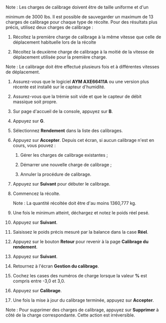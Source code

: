 <?xml version="1.0" encoding="UTF-8"?><?workdir /C:\Users\amaya\Desktop\test_adaptation_reecriture\temp\webhelp-responsive\oxygen_dita_temp\test_adaptation_reecriture?><?workdir-uri file:/C:/Users/amaya/Desktop/test_adaptation_reecriture/temp/webhelp-responsive/oxygen_dita_temp/test_adaptation_reecriture/?><?path2project?><?path2project-uri ./?><?path2rootmap-uri ./?><topic xmlns:dita-ot="http://dita-ot.sourceforge.net/ns/201007/dita-ot" xmlns:ditaarch="http://dita.oasis-open.org/architecture/2005/" class="- topic/topic " ditaarch:DITAArchVersion="1.2" domains="(topic hi-d) (topic ut-d) (topic indexing-d) (topic hazard-d) (topic abbrev-d) (topic pr-d) (topic sw-d) (topic ui-d)" id="calibrage-du-rendement" xtrf="file:/C:/Users/amaya/Desktop/test_adaptation_reecriture/calibrage_rendement.md" xtrc="topic:1;181:15" specializations=""><title class="- topic/title " xtrf="file:/C:/Users/amaya/Desktop/test_adaptation_reecriture/calibrage_rendement.md" xtrc="title:1;181:15">Calibrage du rendement</title><body class="- topic/body " xtrf="file:/C:/Users/amaya/Desktop/test_adaptation_reecriture/calibrage_rendement.md" xtrc="body:1;181:15"><lq class="- topic/lq " xtrf="file:/C:/Users/amaya/Desktop/test_adaptation_reecriture/calibrage_rendement.md" xtrc="lq:1;181:15"><p class="- topic/p " xtrf="file:/C:/Users/amaya/Desktop/test_adaptation_reecriture/calibrage_rendement.md" xtrc="p:1;181:15">Note : Les charges de calibrage doivent être de taille uniforme et d'un
minimum de 3000 lbs. Il est possible de sauvegarder un maximum de 13 charges de
calibrage pour chaque type de récolte. Pour des résultats plus précis, utilisez deux charges de calibrage :</p><ol class="- topic/ol " xtrf="file:/C:/Users/amaya/Desktop/test_adaptation_reecriture/calibrage_rendement.md" xtrc="ol:1;181:15"><li class="- topic/li " xtrf="file:/C:/Users/amaya/Desktop/test_adaptation_reecriture/calibrage_rendement.md" xtrc="li:1;181:15"><p class="- topic/p " xtrf="file:/C:/Users/amaya/Desktop/test_adaptation_reecriture/calibrage_rendement.md" xtrc="p:2;181:15">Récoltez la première charge de calibrage à la même vitesse que celle de déplacement habituelle lors de la récolte</p></li><li class="- topic/li " xtrf="file:/C:/Users/amaya/Desktop/test_adaptation_reecriture/calibrage_rendement.md" xtrc="li:2;181:15"><p class="- topic/p " xtrf="file:/C:/Users/amaya/Desktop/test_adaptation_reecriture/calibrage_rendement.md" xtrc="p:3;181:15">Récoltez la deuxième charge de calibrage à la moitié de la vitesse de déplacement utilisée pour la première charge.</p></li></ol></lq><lq class="- topic/lq " xtrf="file:/C:/Users/amaya/Desktop/test_adaptation_reecriture/calibrage_rendement.md" xtrc="lq:2;181:15"><p class="- topic/p " xtrf="file:/C:/Users/amaya/Desktop/test_adaptation_reecriture/calibrage_rendement.md" xtrc="p:4;181:15">Note : Le calibrage doit être effectué plusieurs fois et à différentes vitesses de déplacement.</p></lq><ol class="- topic/ol " xtrf="file:/C:/Users/amaya/Desktop/test_adaptation_reecriture/calibrage_rendement.md" xtrc="ol:2;181:15"><li class="- topic/li " xtrf="file:/C:/Users/amaya/Desktop/test_adaptation_reecriture/calibrage_rendement.md" xtrc="li:3;181:15"><p class="- topic/p " xtrf="file:/C:/Users/amaya/Desktop/test_adaptation_reecriture/calibrage_rendement.md" xtrc="p:5;181:15">Assurez-vous que le logiciel <b class="+ topic/ph hi-d/b " xtrf="file:/C:/Users/amaya/Desktop/test_adaptation_reecriture/calibrage_rendement.md" xtrc="b:1;181:15">AYM AXE66411A</b> ou une version plus récente est
installé sur le capteur d'humidité.</p></li><li class="- topic/li " xtrf="file:/C:/Users/amaya/Desktop/test_adaptation_reecriture/calibrage_rendement.md" xtrc="li:4;181:15"><p class="- topic/p " xtrf="file:/C:/Users/amaya/Desktop/test_adaptation_reecriture/calibrage_rendement.md" xtrc="p:6;181:15">Assurez-vous que la trémie soit vide et que le capteur de débit massique soit propre.</p></li><li class="- topic/li " xtrf="file:/C:/Users/amaya/Desktop/test_adaptation_reecriture/calibrage_rendement.md" xtrc="li:5;181:15"><p class="- topic/p " xtrf="file:/C:/Users/amaya/Desktop/test_adaptation_reecriture/calibrage_rendement.md" xtrc="p:7;181:15">Sur page d'accueil de la console, appuyez sur <b class="+ topic/ph hi-d/b " xtrf="file:/C:/Users/amaya/Desktop/test_adaptation_reecriture/calibrage_rendement.md" xtrc="b:2;181:15">B</b>.</p></li><li class="- topic/li " xtrf="file:/C:/Users/amaya/Desktop/test_adaptation_reecriture/calibrage_rendement.md" xtrc="li:6;181:15"><p class="- topic/p " xtrf="file:/C:/Users/amaya/Desktop/test_adaptation_reecriture/calibrage_rendement.md" xtrc="p:8;181:15">Appuyez sur <b class="+ topic/ph hi-d/b " xtrf="file:/C:/Users/amaya/Desktop/test_adaptation_reecriture/calibrage_rendement.md" xtrc="b:3;181:15">G</b>.</p></li><li class="- topic/li " xtrf="file:/C:/Users/amaya/Desktop/test_adaptation_reecriture/calibrage_rendement.md" xtrc="li:7;181:15"><p class="- topic/p " xtrf="file:/C:/Users/amaya/Desktop/test_adaptation_reecriture/calibrage_rendement.md" xtrc="p:9;181:15">Sélectionnez <b class="+ topic/ph hi-d/b " xtrf="file:/C:/Users/amaya/Desktop/test_adaptation_reecriture/calibrage_rendement.md" xtrc="b:4;181:15">Rendement</b> dans la liste des calibrages.</p></li><li class="- topic/li " xtrf="file:/C:/Users/amaya/Desktop/test_adaptation_reecriture/calibrage_rendement.md" xtrc="li:8;181:15"><p class="- topic/p " xtrf="file:/C:/Users/amaya/Desktop/test_adaptation_reecriture/calibrage_rendement.md" xtrc="p:10;181:15">Appuyez sur <b class="+ topic/ph hi-d/b " xtrf="file:/C:/Users/amaya/Desktop/test_adaptation_reecriture/calibrage_rendement.md" xtrc="b:5;181:15">Accepter</b>. Depuis cet écran, si aucun calibrage n'est
en cours, vous pouvez :</p><ol class="- topic/ol " xtrf="file:/C:/Users/amaya/Desktop/test_adaptation_reecriture/calibrage_rendement.md" xtrc="ol:3;181:15"><li class="- topic/li " xtrf="file:/C:/Users/amaya/Desktop/test_adaptation_reecriture/calibrage_rendement.md" xtrc="li:9;181:15"><p class="- topic/p " xtrf="file:/C:/Users/amaya/Desktop/test_adaptation_reecriture/calibrage_rendement.md" xtrc="p:11;181:15">Gérer les charges de calibrage existantes ;</p></li><li class="- topic/li " xtrf="file:/C:/Users/amaya/Desktop/test_adaptation_reecriture/calibrage_rendement.md" xtrc="li:10;181:15"><p class="- topic/p " xtrf="file:/C:/Users/amaya/Desktop/test_adaptation_reecriture/calibrage_rendement.md" xtrc="p:12;181:15">Démarrer une nouvelle charge de calibrage ;</p></li><li class="- topic/li " xtrf="file:/C:/Users/amaya/Desktop/test_adaptation_reecriture/calibrage_rendement.md" xtrc="li:11;181:15"><p class="- topic/p " xtrf="file:/C:/Users/amaya/Desktop/test_adaptation_reecriture/calibrage_rendement.md" xtrc="p:13;181:15">Annuler la procédure de calibrage.</p></li></ol></li><li class="- topic/li " xtrf="file:/C:/Users/amaya/Desktop/test_adaptation_reecriture/calibrage_rendement.md" xtrc="li:12;181:15"><p class="- topic/p " xtrf="file:/C:/Users/amaya/Desktop/test_adaptation_reecriture/calibrage_rendement.md" xtrc="p:14;181:15">Appuyez sur <b class="+ topic/ph hi-d/b " xtrf="file:/C:/Users/amaya/Desktop/test_adaptation_reecriture/calibrage_rendement.md" xtrc="b:6;181:15">Suivant</b> pour débuter le calibrage.</p></li><li class="- topic/li " xtrf="file:/C:/Users/amaya/Desktop/test_adaptation_reecriture/calibrage_rendement.md" xtrc="li:13;181:15"><p class="- topic/p " xtrf="file:/C:/Users/amaya/Desktop/test_adaptation_reecriture/calibrage_rendement.md" xtrc="p:15;181:15">Commencez la récolte.</p><lq class="- topic/lq " xtrf="file:/C:/Users/amaya/Desktop/test_adaptation_reecriture/calibrage_rendement.md" xtrc="lq:3;181:15"><p class="- topic/p " xtrf="file:/C:/Users/amaya/Desktop/test_adaptation_reecriture/calibrage_rendement.md" xtrc="p:16;181:15">Note : La quantité récoltée doit être d'au moins 1360,777 kg.</p></lq></li><li class="- topic/li " xtrf="file:/C:/Users/amaya/Desktop/test_adaptation_reecriture/calibrage_rendement.md" xtrc="li:14;181:15"><p class="- topic/p " xtrf="file:/C:/Users/amaya/Desktop/test_adaptation_reecriture/calibrage_rendement.md" xtrc="p:17;181:15">Une fois le minimum atteint, déchargez et notez le poids réel pesé.</p></li><li class="- topic/li " xtrf="file:/C:/Users/amaya/Desktop/test_adaptation_reecriture/calibrage_rendement.md" xtrc="li:15;181:15"><p class="- topic/p " xtrf="file:/C:/Users/amaya/Desktop/test_adaptation_reecriture/calibrage_rendement.md" xtrc="p:18;181:15">Appuyez sur <b class="+ topic/ph hi-d/b " xtrf="file:/C:/Users/amaya/Desktop/test_adaptation_reecriture/calibrage_rendement.md" xtrc="b:7;181:15">Suivant</b>.</p></li><li class="- topic/li " xtrf="file:/C:/Users/amaya/Desktop/test_adaptation_reecriture/calibrage_rendement.md" xtrc="li:16;181:15"><p class="- topic/p " xtrf="file:/C:/Users/amaya/Desktop/test_adaptation_reecriture/calibrage_rendement.md" xtrc="p:19;181:15">Saisissez le poids précis mesuré par la balance dans la case <b class="+ topic/ph hi-d/b " xtrf="file:/C:/Users/amaya/Desktop/test_adaptation_reecriture/calibrage_rendement.md" xtrc="b:8;181:15">Réel</b>.</p></li><li class="- topic/li " xtrf="file:/C:/Users/amaya/Desktop/test_adaptation_reecriture/calibrage_rendement.md" xtrc="li:17;181:15"><p class="- topic/p " xtrf="file:/C:/Users/amaya/Desktop/test_adaptation_reecriture/calibrage_rendement.md" xtrc="p:20;181:15">Appuyez sur le bouton <b class="+ topic/ph hi-d/b " xtrf="file:/C:/Users/amaya/Desktop/test_adaptation_reecriture/calibrage_rendement.md" xtrc="b:9;181:15">Retour</b> pour revenir à la page <b class="+ topic/ph hi-d/b " xtrf="file:/C:/Users/amaya/Desktop/test_adaptation_reecriture/calibrage_rendement.md" xtrc="b:10;181:15">Calibrage du rendement</b>.</p></li><li class="- topic/li " xtrf="file:/C:/Users/amaya/Desktop/test_adaptation_reecriture/calibrage_rendement.md" xtrc="li:18;181:15"><p class="- topic/p " xtrf="file:/C:/Users/amaya/Desktop/test_adaptation_reecriture/calibrage_rendement.md" xtrc="p:21;181:15">Appuyez sur <b class="+ topic/ph hi-d/b " xtrf="file:/C:/Users/amaya/Desktop/test_adaptation_reecriture/calibrage_rendement.md" xtrc="b:11;181:15">Suivant</b>.</p></li><li class="- topic/li " xtrf="file:/C:/Users/amaya/Desktop/test_adaptation_reecriture/calibrage_rendement.md" xtrc="li:19;181:15"><p class="- topic/p " xtrf="file:/C:/Users/amaya/Desktop/test_adaptation_reecriture/calibrage_rendement.md" xtrc="p:22;181:15">Retournez à l'écran <b class="+ topic/ph hi-d/b " xtrf="file:/C:/Users/amaya/Desktop/test_adaptation_reecriture/calibrage_rendement.md" xtrc="b:12;181:15">Gestion du calibrage</b>.</p></li><li class="- topic/li " xtrf="file:/C:/Users/amaya/Desktop/test_adaptation_reecriture/calibrage_rendement.md" xtrc="li:20;181:15"><p class="- topic/p " xtrf="file:/C:/Users/amaya/Desktop/test_adaptation_reecriture/calibrage_rendement.md" xtrc="p:23;181:15">Cochez les cases des numéros de charge lorsque la valeur <b class="+ topic/ph hi-d/b " xtrf="file:/C:/Users/amaya/Desktop/test_adaptation_reecriture/calibrage_rendement.md" xtrc="b:13;181:15">%</b>
est compris entre -3,0 et 3,0.</p></li><li class="- topic/li " xtrf="file:/C:/Users/amaya/Desktop/test_adaptation_reecriture/calibrage_rendement.md" xtrc="li:21;181:15"><p class="- topic/p " xtrf="file:/C:/Users/amaya/Desktop/test_adaptation_reecriture/calibrage_rendement.md" xtrc="p:24;181:15">Appuyez sur <b class="+ topic/ph hi-d/b " xtrf="file:/C:/Users/amaya/Desktop/test_adaptation_reecriture/calibrage_rendement.md" xtrc="b:14;181:15">Calibrage</b>.</p></li><li class="- topic/li " xtrf="file:/C:/Users/amaya/Desktop/test_adaptation_reecriture/calibrage_rendement.md" xtrc="li:22;181:15"><p class="- topic/p " xtrf="file:/C:/Users/amaya/Desktop/test_adaptation_reecriture/calibrage_rendement.md" xtrc="p:25;181:15">Une fois la mise à jour du calibrage terminée, appuyez sur <b class="+ topic/ph hi-d/b " xtrf="file:/C:/Users/amaya/Desktop/test_adaptation_reecriture/calibrage_rendement.md" xtrc="b:15;181:15">Accepter</b>.</p></li></ol><lq class="- topic/lq " xtrf="file:/C:/Users/amaya/Desktop/test_adaptation_reecriture/calibrage_rendement.md" xtrc="lq:4;181:15"><p class="- topic/p " xtrf="file:/C:/Users/amaya/Desktop/test_adaptation_reecriture/calibrage_rendement.md" xtrc="p:26;181:15">Note : Pour supprimer des charges de calibrage, appuyez sur <b class="+ topic/ph hi-d/b " xtrf="file:/C:/Users/amaya/Desktop/test_adaptation_reecriture/calibrage_rendement.md" xtrc="b:16;181:15">Supprimer</b> à côté de la charge correspondante. Cette action est irréversible.</p></lq></body></topic>